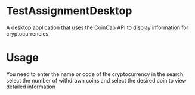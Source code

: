 # TestAssignmentDesktop
A desktop application that uses the CoinCap API to display information for cryptocurrencies.

# Usage
You need to enter the name or code of the cryptocurrency in the search, select the number of withdrawn coins and select the desired coin to view detailed information
